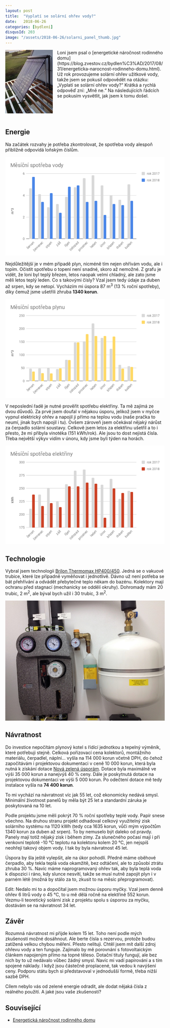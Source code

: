 ```yaml
---
layout: post
title:  "Vyplatí se solární ohřev vody?"
date:   2018-06-26
categories: [bydlení]
disqusId: 203
image: "/assets/2018-06-26/solarni_panel_thumb.jpg"
---
```


<div style="float: left; margin: 0 1em 1em 0; text-align: center;"><a href="/assets/2018-06-26/solarni_panel.jpg"><img src="/assets/2018-06-26/solarni_panel_thumb.jpg" /></a></div> Loni jsem psal o [energetické náročnost rodinného domu](https://blog.zvestov.cz/bydlen%C3%AD/2017/08/31/energeticka-narocnost-rodinneho-domu.html). Už rok provozujeme solární ohřev užitkové vody, takže jsem se pokusil odpovědět na otázku: „Vyplatí se solární ohřev vody?“ Krátká a rychlá odpověď zní: „Mně ne.“ Na následujících řádcích se pokusím vysvětlit, jak jsem k tomu došel.

<div style="clear:both"></div>
<!--more-->

## Energie

Na začátek rozvahy je potřeba zkontrolovat, že spotřeba vody alespoň přibližně odpovídá loňským číslům.

![](/assets/2018-06-26/voda.png)

Nejdůležitější je v mém případě plyn, nicméně tím nejen ohřívám vodu, ale i topím. Očistit spotřebu o topení není snadné, skoro až nemožné. Z grafu je vidět, že loni byl teplý březen, letos naopak velmi chladný, ale zato jsme měli letos teplý leden. Co s takovými čísly? Vzal jsem tedy údaje za duben až srpen, kdy se netopí. Vycházím mi úspora 87&nbsp;m<sup>3</sup> (13&nbsp;% roční spotřeby), díky čemuž jsme ušetřili zhruba **1340 korun**.

![](/assets/2018-06-26/plyn.png)

V neposlední řadě je nutné prověřit spotřebu elektřiny. Ta mě zajímá ze dvou důvodů. Za prvé jsem doufal v nějakou úsporu, jelikož jsem v myčce vypnul elektrický ohřev a napojil ji přímo na teplou vodu (naše pračka to neumí, jinak bych napojil i tu). Ovšem zároveň jsem očekával nějaký nárůst za čerpadlo solární soustavy. Celkově jsem letos za elektřinu ušetřil a to i přesto, že mi přibyla vinotéka (151 kWh/rok). Ale jsou to dost nejistá čísla. Třeba největší výkyv vidím v únoru, kdy jsme byli týden na horách.

![](/assets/2018-06-26/elektrina.png)

## Technologie

Vybral jsem technologii [Brilon Thermomax HP400/450](https://www.brilon.cz/download/katalog/2015/Brilon-Solar2015.pdf). Jedná se o vakuové trubice, které lze případně vyměňovat i jednotlivě. Dávno už není potřeba se bát přehřívání a odvádět přebytečné teplo někam do bazénu. Kolektory mají ochranu před stagnací (mechanicky se oddělí okruhy). Dohromady mám 20 trubic, 2&nbsp;m<sup>2</sup>, ale býval bych užil i 30 trubic, 3&nbsp;m<sup>2</sup>.

![](/assets/2018-06-26/instalace.jpg)

## Návratnost

Do investice nepočítám plynový kotel s řídící jednotkou a tepelný výměník, které potřebuji stejně. Celková pořizovací cena kolektorů, montážního materiálu, čerpadlel, náplní... vyšla na 114&nbsp;000 korun včetně DPH, do čehož započítávám i projektovou dokumentaci v ceně 10&nbsp;000 korun, která byla nutná k získání dotace [Nová zelená úsporám](http://www.novazelenausporam.cz/). Dotace byla maximálně ve výši 35&nbsp;000 korun a nanejvýš 40&nbsp;% ceny. Dále je poskytnutá dotace na projektovou dokumentaci ve výši 5&nbsp;000 korun. Po odečtení dotace mě tedy instalace vyšla na **74&nbsp;400 korun**.

To mi vychází na návratnost víc jak 55 let, což ekonomicky nedává smysl. Minimální životnost panelů by měla být 25 let a standardní záruka je poskytovaná na 10 let.

Podle projektu jsme měli pokrýt 70&nbsp;% roční spotřeby teplé vody. Papír snese všechno. Na druhou stranu projekt odhadoval celkový využitelný zisk solárního systému na 1120&nbsp;kWh (tedy cca 1635 korun, vůči mým výpočtům 1340 korun za duben až srpen). To by nemuselo být daleko od pravdy. Panely mají totiž nějaký zisk i během zimy. Za slunečného počasí mají i při venkovní teplotě -10&nbsp;°C teplotu na kolektoru kolem 20&nbsp;°C, jen nejspíš neohřejí takový objem vody. I tak by byla návratnost 45 let.

Úspora by šla ještě vylepšit, ale na úkor pohodlí. Předně máme oběhové čerpadlo, aby tekla teplá voda okamžitě, bez odtáčení, ale to způsobí ztrátu zhruba 30&nbsp;%. Navíc máme naprogramovaný ohřev tak, aby byla teplá voda k dispozici i ráno, kdy slunce nesvítí, takže se musí nutně zapojit plyn i v parném létě (možná by stálo za to, zkusit to na měsíc přeprogramovat).

Edit: Nedalo mi to a dopočítal jsem možnou úsporu myčky. Vzal jsem denně ohřev 6 litrů vody o 45&nbsp;°C, to u mě dělá ročně na elektřině 552&nbsp;korun. Vezmu-li teoretický solární zisk z projektu spolu s úsporou za myčku, dostávám se na návratnost 34 let.

## Závěr

Rozumná návratnost mi přijde kolem 15 let. Toho není podle mých zkušeností možné dosáhnout. Ale berte čísla s rezervou, protože budou zatížená velkou chybou měření. Přesto nelituji. Chtěl jsem mít další zdroj ohřevu vody a ten funguje. Zajímalo by mě porovnání s fotovoltaickým článkem napojeným přímo na topné těleso. Dotační tituly fungují, ale bez nich by to už nedávalo vůbec žádný smysl. Navíc mi vadí papírování a s tím spojené náklady. I když jsou částečně proplacené, tak vedou k navýšení ceny. Podporu státu bych si představoval v jednodušší formě, třeba nižší sazbě DPH.

Cílem nebylo vás od zelené energie odradit, ale dodat nějaká čísla z reálného použití. A jaké jsou vaše zkušenosti? 

## Související

* [Energetická náročnost rodinného domu](https://blog.zvestov.cz/bydlen%C3%AD/2017/08/31/energeticka-narocnost-rodinneho-domu.html)